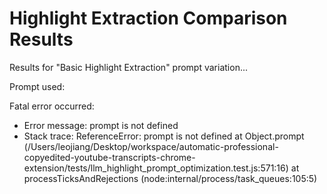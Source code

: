 
Highlight Extraction Comparison Results
=====================================


Results for "Basic Highlight Extraction" prompt variation...

Prompt used:

Fatal error occurred:
- Error message: prompt is not defined
- Stack trace: ReferenceError: prompt is not defined
    at Object.prompt (/Users/leojiang/Desktop/workspace/automatic-professional-copyedited-youtube-transcripts-chrome-extension/tests/llm_highlight_prompt_optimization.test.js:571:16)
    at processTicksAndRejections (node:internal/process/task_queues:105:5)

